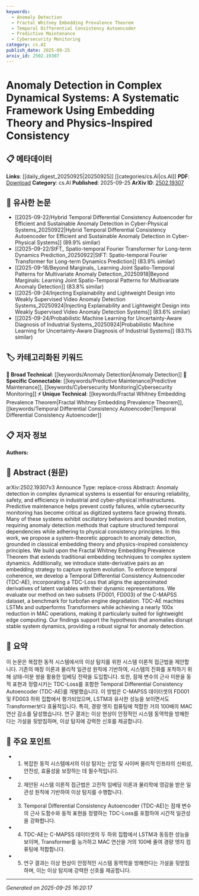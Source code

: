 ```yaml
---
keywords:
  - Anomaly Detection
  - Fractal Whitney Embedding Prevalence Theorem
  - Temporal Differential Consistency Autoencoder
  - Predictive Maintenance
  - Cybersecurity Monitoring
category: cs.AI
publish_date: 2025-09-25
arxiv_id: 2502.19307
---
```


<!-- KEYWORD_LINKING_METADATA:
{
  "processed_timestamp": "2025-09-25T16:20:17.881916",
  "vocabulary_version": "1.0",
  "selected_keywords": [
    "Anomaly Detection",
    "Fractal Whitney Embedding Prevalence Theorem",
    "Temporal Differential Consistency Autoencoder",
    "Predictive Maintenance",
    "Cybersecurity Monitoring"
  ],
  "rejected_keywords": [],
  "similarity_scores": {
    "Anomaly Detection": 0.78,
    "Fractal Whitney Embedding Prevalence Theorem": 0.82,
    "Temporal Differential Consistency Autoencoder": 0.84,
    "Predictive Maintenance": 0.8,
    "Cybersecurity Monitoring": 0.79
  },
  "extraction_method": "AI_prompt_based",
  "budget_applied": true,
  "candidates_json": {
    "candidates": [
      {
        "surface": "Anomaly Detection",
        "canonical": "Anomaly Detection",
        "aliases": [
          "Anomaly Identification"
        ],
        "category": "broad_technical",
        "rationale": "Anomaly Detection is a fundamental concept in monitoring complex systems, providing a critical link to various technical domains.",
        "novelty_score": 0.45,
        "connectivity_score": 0.88,
        "specificity_score": 0.65,
        "link_intent_score": 0.78
      },
      {
        "surface": "Fractal Whitney Embedding Prevalence Theorem",
        "canonical": "Fractal Whitney Embedding Prevalence Theorem",
        "aliases": [
          "Fractal Embedding Theorem"
        ],
        "category": "unique_technical",
        "rationale": "This theorem is a specialized concept that underpins the paper's methodology, offering a unique link to advanced mathematical frameworks.",
        "novelty_score": 0.72,
        "connectivity_score": 0.65,
        "specificity_score": 0.85,
        "link_intent_score": 0.82
      },
      {
        "surface": "Temporal Differential Consistency Autoencoder",
        "canonical": "Temporal Differential Consistency Autoencoder",
        "aliases": [
          "TDC-AE"
        ],
        "category": "unique_technical",
        "rationale": "The TDC-AE is a novel approach introduced in the paper, providing a specific link to advancements in autoencoder architectures.",
        "novelty_score": 0.78,
        "connectivity_score": 0.7,
        "specificity_score": 0.88,
        "link_intent_score": 0.84
      },
      {
        "surface": "Predictive Maintenance",
        "canonical": "Predictive Maintenance",
        "aliases": [
          "Predictive Repair"
        ],
        "category": "specific_connectable",
        "rationale": "Predictive Maintenance is a key application area for anomaly detection, linking to industrial and operational contexts.",
        "novelty_score": 0.52,
        "connectivity_score": 0.79,
        "specificity_score": 0.72,
        "link_intent_score": 0.8
      },
      {
        "surface": "Cybersecurity Monitoring",
        "canonical": "Cybersecurity Monitoring",
        "aliases": [
          "Security Monitoring"
        ],
        "category": "specific_connectable",
        "rationale": "This term connects anomaly detection to the critical domain of cybersecurity, enhancing the paper's relevance to digital security.",
        "novelty_score": 0.55,
        "connectivity_score": 0.77,
        "specificity_score": 0.7,
        "link_intent_score": 0.79
      }
    ],
    "ban_list_suggestions": [
      "system",
      "method",
      "approach"
    ]
  },
  "decisions": [
    {
      "candidate_surface": "Anomaly Detection",
      "resolved_canonical": "Anomaly Detection",
      "decision": "linked",
      "scores": {
        "novelty": 0.45,
        "connectivity": 0.88,
        "specificity": 0.65,
        "link_intent": 0.78
      }
    },
    {
      "candidate_surface": "Fractal Whitney Embedding Prevalence Theorem",
      "resolved_canonical": "Fractal Whitney Embedding Prevalence Theorem",
      "decision": "linked",
      "scores": {
        "novelty": 0.72,
        "connectivity": 0.65,
        "specificity": 0.85,
        "link_intent": 0.82
      }
    },
    {
      "candidate_surface": "Temporal Differential Consistency Autoencoder",
      "resolved_canonical": "Temporal Differential Consistency Autoencoder",
      "decision": "linked",
      "scores": {
        "novelty": 0.78,
        "connectivity": 0.7,
        "specificity": 0.88,
        "link_intent": 0.84
      }
    },
    {
      "candidate_surface": "Predictive Maintenance",
      "resolved_canonical": "Predictive Maintenance",
      "decision": "linked",
      "scores": {
        "novelty": 0.52,
        "connectivity": 0.79,
        "specificity": 0.72,
        "link_intent": 0.8
      }
    },
    {
      "candidate_surface": "Cybersecurity Monitoring",
      "resolved_canonical": "Cybersecurity Monitoring",
      "decision": "linked",
      "scores": {
        "novelty": 0.55,
        "connectivity": 0.77,
        "specificity": 0.7,
        "link_intent": 0.79
      }
    }
  ]
}
-->

# Anomaly Detection in Complex Dynamical Systems: A Systematic Framework Using Embedding Theory and Physics-Inspired Consistency

## 📋 메타데이터

**Links**: [[daily_digest_20250925|20250925]] [[categories/cs.AI|cs.AI]]
**PDF**: [Download](https://arxiv.org/pdf/2502.19307.pdf)
**Category**: cs.AI
**Published**: 2025-09-25
**ArXiv ID**: [2502.19307](https://arxiv.org/abs/2502.19307)

## 🔗 유사한 논문
- [[2025-09-22/Hybrid Temporal Differential Consistency Autoencoder for Efficient and Sustainable Anomaly Detection in Cyber-Physical Systems_20250922|Hybrid Temporal Differential Consistency Autoencoder for Efficient and Sustainable Anomaly Detection in Cyber-Physical Systems]] (89.9% similar)
- [[2025-09-22/StFT_ Spatio-temporal Fourier Transformer for Long-term Dynamics Prediction_20250922|StFT: Spatio-temporal Fourier Transformer for Long-term Dynamics Prediction]] (83.9% similar)
- [[2025-09-18/Beyond Marginals_ Learning Joint Spatio-Temporal Patterns for Multivariate Anomaly Detection_20250918|Beyond Marginals: Learning Joint Spatio-Temporal Patterns for Multivariate Anomaly Detection]] (83.8% similar)
- [[2025-09-24/Injecting Explainability and Lightweight Design into Weakly Supervised Video Anomaly Detection Systems_20250924|Injecting Explainability and Lightweight Design into Weakly Supervised Video Anomaly Detection Systems]] (83.6% similar)
- [[2025-09-24/Probabilistic Machine Learning for Uncertainty-Aware Diagnosis of Industrial Systems_20250924|Probabilistic Machine Learning for Uncertainty-Aware Diagnosis of Industrial Systems]] (83.1% similar)

## 🏷️ 카테고리화된 키워드
**🧠 Broad Technical**: [[keywords/Anomaly Detection|Anomaly Detection]]
**🔗 Specific Connectable**: [[keywords/Predictive Maintenance|Predictive Maintenance]], [[keywords/Cybersecurity Monitoring|Cybersecurity Monitoring]]
**⚡ Unique Technical**: [[keywords/Fractal Whitney Embedding Prevalence Theorem|Fractal Whitney Embedding Prevalence Theorem]], [[keywords/Temporal Differential Consistency Autoencoder|Temporal Differential Consistency Autoencoder]]

## 📋 저자 정보

**Authors:** 

## 📄 Abstract (원문)

arXiv:2502.19307v3 Announce Type: replace-cross 
Abstract: Anomaly detection in complex dynamical systems is essential for ensuring reliability, safety, and efficiency in industrial and cyber-physical infrastructures. Predictive maintenance helps prevent costly failures, while cybersecurity monitoring has become critical as digitized systems face growing threats. Many of these systems exhibit oscillatory behaviors and bounded motion, requiring anomaly detection methods that capture structured temporal dependencies while adhering to physical consistency principles. In this work, we propose a system-theoretic approach to anomaly detection, grounded in classical embedding theory and physics-inspired consistency principles. We build upon the Fractal Whitney Embedding Prevalence Theorem that extends traditional embedding techniques to complex system dynamics. Additionally, we introduce state-derivative pairs as an embedding strategy to capture system evolution. To enforce temporal coherence, we develop a Temporal Differential Consistency Autoencoder (TDC-AE), incorporating a TDC-Loss that aligns the approximated derivatives of latent variables with their dynamic representations. We evaluate our method on two subsets (FD001, FD003) of the C-MAPSS dataset, a benchmark for turbofan engine degradation. TDC-AE machtes LSTMs and outperforms Transformers while achieving a nearly 100x reduction in MAC operations, making it particularly suited for lightweight edge computing. Our findings support the hypothesis that anomalies disrupt stable system dynamics, providing a robust signal for anomaly detection.

## 📝 요약

이 논문은 복잡한 동적 시스템에서의 이상 탐지를 위한 시스템 이론적 접근법을 제안합니다. 기존의 매장 이론과 물리적 일관성 원칙에 기반하여, 시스템의 진화를 포착하기 위해 상태-미분 쌍을 활용한 임베딩 전략을 도입합니다. 또한, 잠재 변수의 근사 미분을 동적 표현과 정렬시키는 TDC-Loss를 포함한 Temporal Differential Consistency Autoencoder (TDC-AE)를 개발했습니다. 이 방법은 C-MAPSS 데이터셋의 FD001 및 FD003 하위 집합에서 평가되었으며, LSTM과 유사한 성능을 보이면서도 Transformer보다 효율적입니다. 특히, 경량 엣지 컴퓨팅에 적합한 거의 100배의 MAC 연산 감소를 달성했습니다. 연구 결과는 이상 현상이 안정적인 시스템 동역학을 방해한다는 가설을 뒷받침하며, 이상 탐지에 강력한 신호를 제공합니다.

## 🎯 주요 포인트

- 1. 복잡한 동적 시스템에서의 이상 탐지는 산업 및 사이버 물리적 인프라의 신뢰성, 안전성, 효율성을 보장하는 데 필수적입니다.
- 2. 제안된 시스템 이론적 접근법은 고전적 임베딩 이론과 물리학에 영감을 받은 일관성 원칙에 기반하여 이상 탐지를 수행합니다.
- 3. Temporal Differential Consistency Autoencoder (TDC-AE)는 잠재 변수의 근사 도함수와 동적 표현을 정렬하는 TDC-Loss를 포함하여 시간적 일관성을 강화합니다.
- 4. TDC-AE는 C-MAPSS 데이터셋의 두 하위 집합에서 LSTM과 동등한 성능을 보이며, Transformer를 능가하고 MAC 연산을 거의 100배 줄여 경량 엣지 컴퓨팅에 적합합니다.
- 5. 연구 결과는 이상 현상이 안정적인 시스템 동역학을 방해한다는 가설을 뒷받침하며, 이는 이상 탐지에 강력한 신호를 제공합니다.


---

*Generated on 2025-09-25 16:20:17*